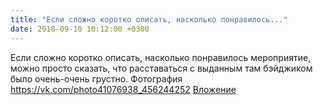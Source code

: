 ```yaml
---
title: "Если сложно коротко описать, насколько понравилось..."
date: 2018-09-10 10:12:00 +0300
---
```


Если сложно коротко описать, насколько понравилось мероприятие, можно просто сказать, что расставаться с выданным там бэйджиком было очень-очень грустно.
Фотография
<a class="vk-attach" href="https://vk.com/photo41076938_456244252">https://vk.com/photo41076938_456244252</a>
<a class="vk-attach" href="https://vk.com/photo41076938_456244252">Вложение</a>
